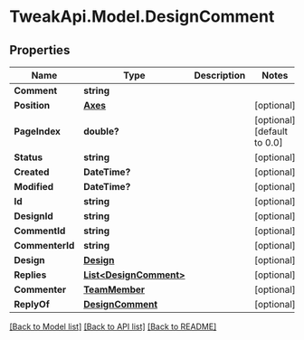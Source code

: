 # TweakApi.Model.DesignComment
## Properties

Name | Type | Description | Notes
------------ | ------------- | ------------- | -------------
**Comment** | **string** |  | 
**Position** | [**Axes**](Axes.md) |  | [optional] 
**PageIndex** | **double?** |  | [optional] [default to 0.0]
**Status** | **string** |  | [optional] 
**Created** | **DateTime?** |  | [optional] 
**Modified** | **DateTime?** |  | [optional] 
**Id** | **string** |  | [optional] 
**DesignId** | **string** |  | [optional] 
**CommentId** | **string** |  | [optional] 
**CommenterId** | **string** |  | [optional] 
**Design** | [**Design**](Design.md) |  | [optional] 
**Replies** | [**List&lt;DesignComment&gt;**](DesignComment.md) |  | [optional] 
**Commenter** | [**TeamMember**](TeamMember.md) |  | [optional] 
**ReplyOf** | [**DesignComment**](DesignComment.md) |  | [optional] 

[[Back to Model list]](../README.md#documentation-for-models) [[Back to API list]](../README.md#documentation-for-api-endpoints) [[Back to README]](../README.md)

